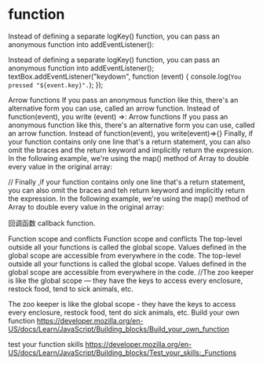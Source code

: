 # function 

Instead of defining a separate logKey() function, you can pass an anonymous function into addEventListener():

Instead of defining a separate logKey() function, you can pass an anonymous function into 
addEventListener();
textBox.addEventListener("keydown", function (event) {
  console.log(`You pressed "${event.key}".`);
});


Arrow functions
If you pass an anonymous function like this, there's an alternative form you can use, called an arrow function. Instead of function(event), you write (event) =>:
Arrow functions 
If you pass an anonymous function like this, there's an alternative form you can use, called 
an arrow function. Instead of function(event), you write(event)=>{}
Finally, if your function contains only one line that's a return statement, you can also omit the braces and the return keyword and implicitly return the expression. In the following example, we're using the map() method of Array to double every value in the original array:

// Finally ,if your function contains only one line that's a return statement, you can also omit  the braces and teh return keyword and implicitly return the expression. In the following example, we're using the map() method of Array to double every value in the original array:

回调函数 callback function.

Function scope and conflicts
Function scope and conflicts
The top-level outside all your functions is called the global scope. Values defined in the global scope are accessible from everywhere in the code.
The top-level outside all your functions is called the global scope. Values defined in the global scope are accessible from everywhere in the code.
//The zoo keeper is like the global scope — they have the keys to access every enclosure, restock food, tend to sick animals, etc.

The zoo keeper is like the global scope - they have the keys to access every enclosure, restock food, tent do sick animals, etc.
Build your own function
https://developer.mozilla.org/en-US/docs/Learn/JavaScript/Building_blocks/Build_your_own_function

test your function skills
https://developer.mozilla.org/en-US/docs/Learn/JavaScript/Building_blocks/Test_your_skills:_Functions

